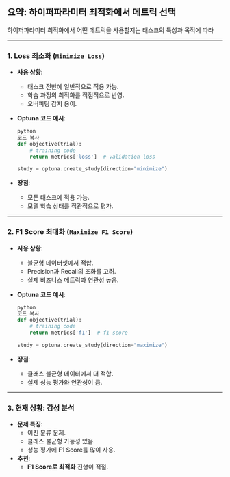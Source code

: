 ## 요약: 하이퍼파라미터 최적화에서 메트릭 선택

하이퍼파라미터 최적화에서 어떤 메트릭을 사용할지는 태스크의 특성과 목적에 따라 

---

### 1. **Loss 최소화 (`Minimize Loss`)**

- **사용 상황**:
    - 태스크 전반에 일반적으로 적용 가능.
    - 학습 과정의 최적화를 직접적으로 반영.
    - 오버피팅 감지 용이.
- **Optuna 코드 예시**:
    
    ```python
    python
    코드 복사
    def objective(trial):
        # training code
        return metrics['loss']  # validation loss
    
    study = optuna.create_study(direction="minimize")
    
    ```
    
- **장점**:
    - 모든 태스크에 적용 가능.
    - 모델 학습 상태를 직관적으로 평가.

---

### 2. **F1 Score 최대화 (`Maximize F1 Score`)**

- **사용 상황**:
    - 불균형 데이터셋에서 적합.
    - Precision과 Recall의 조화를 고려.
    - 실제 비즈니스 메트릭과 연관성 높음.
- **Optuna 코드 예시**:
    
    ```python
    python
    코드 복사
    def objective(trial):
        # training code
        return metrics['f1']  # f1 score
    
    study = optuna.create_study(direction="maximize")
    
    ```
    
- **장점**:
    - 클래스 불균형 데이터에서 더 적합.
    - 실제 성능 평가와 연관성이 큼.

---

### 3. **현재 상황: 감성 분석**

- **문제 특징**:
    - 이진 분류 문제.
    - 클래스 불균형 가능성 있음.
    - 성능 평가에 F1 Score를 많이 사용.
- **추천**:
    - **F1 Score로 최적화** 진행이 적절.